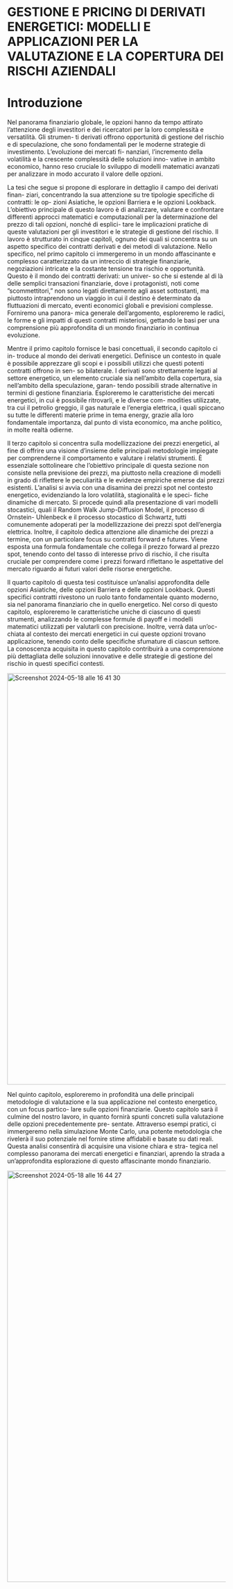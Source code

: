 
# GESTIONE E PRICING DI DERIVATI ENERGETICI: MODELLI E APPLICAZIONI PER LA VALUTAZIONE E LA COPERTURA DEI RISCHI AZIENDALI

# Introduzione

Nel panorama finanziario globale, le opzioni hanno da tempo attirato l’attenzione degli investitori e dei ricercatori per la loro complessità e versatilità. Gli strumen- ti derivati offrono opportunità di gestione del rischio e di speculazione, che sono fondamentali per le moderne strategie di investimento. L’evoluzione dei mercati fi- nanziari, l’incremento della volatilità e la crescente complessità delle soluzioni inno- vative in ambito economico, hanno reso cruciale lo sviluppo di modelli matematici avanzati per analizzare in modo accurato il valore delle opzioni.

La tesi che segue si propone di esplorare in dettaglio il campo dei derivati finan- ziari, concentrando la sua attenzione su tre tipologie specifiche di contratti: le op- zioni Asiatiche, le opzioni Barriera e le opzioni Lookback. L’obiettivo principale di questo lavoro è di analizzare, valutare e confrontare differenti approcci matematici e computazionali per la determinazione del prezzo di tali opzioni, nonché di esplici- tare le implicazioni pratiche di queste valutazioni per gli investitori e le strategie di gestione del rischio.
Il lavoro è strutturato in cinque capitoli, ognuno dei quali si concentra su un aspetto specifico dei contratti derivati e dei metodi di valutazione. Nello specifico, nel primo capitolo ci immergeremo in un mondo affascinante e complesso caratterizzato da un intreccio di strategie finanziarie, negoziazioni intricate e la costante tensione tra rischio e opportunità. Questo è il mondo dei contratti derivati: un univer- so che si estende al di là delle semplici transazioni finanziarie, dove i protagonisti, noti come ”scommettitori,” non sono legati direttamente agli asset sottostanti, ma piuttosto intraprendono un viaggio in cui il destino è determinato da fluttuazioni di mercato, eventi economici globali e previsioni complesse. Forniremo una panora- mica generale dell’argomento, esploreremo le radici, le forme e gli impatti di questi contratti misteriosi, gettando le basi per una comprensione più approfondita di un mondo finanziario in continua evoluzione.

Mentre il primo capitolo fornisce le basi concettuali, il secondo capitolo ci in- troduce al mondo dei derivati energetici. Definisce un contesto in quale è possibile apprezzare gli scopi e i possibili utilizzi che questi potenti contratti offrono in sen- so bilaterale. I derivati sono strettamente legati al settore energetico, un elemento cruciale sia nell’ambito della copertura, sia nell’ambito della speculazione, garan- tendo possibili strade alternative in termini di gestione finanziaria. Esploreremo le caratteristiche dei mercati energetici, in cui è possibile ritrovarli, e le diverse com- modities utilizzate, tra cui il petrolio greggio, il gas naturale e l’energia elettrica, i quali spiccano su tutte le differenti materie prime in tema energy, grazie alla loro fondamentale importanza, dal punto di vista economico, ma anche politico, in molte realtà odierne.

Il terzo capitolo si concentra sulla modellizzazione dei prezzi energetici, al fine di offrire una visione d’insieme delle principali metodologie impiegate per comprenderne il comportamento e valutare i relativi strumenti. È essenziale sottolineare che l’obiettivo principale di questa sezione non consiste nella previsione dei prezzi, ma piuttosto nella creazione di modelli in grado di riflettere le peculiarità e le evidenze empiriche emerse dai prezzi esistenti. L’analisi si avvia con una disamina dei prezzi spot nel contesto energetico, evidenziando la loro volatilità, stagionalità e le speci- fiche dinamiche di mercato. Si procede quindi alla presentazione di vari modelli stocastici, quali il Random Walk Jump-Diffusion Model, il processo di Ornstein- Uhlenbeck e il processo stocastico di Schwartz, tutti comunemente adoperati per la modellizzazione dei prezzi spot dell’energia elettrica. Inoltre, il capitolo dedica attenzione alle dinamiche dei prezzi a termine, con un particolare focus su contratti forward e futures. Viene esposta una formula fondamentale che collega il prezzo forward al prezzo spot, tenendo conto del tasso di interesse privo di rischio, il che risulta cruciale per comprendere come i prezzi forward riflettano le aspettative del mercato riguardo ai futuri valori delle risorse energetiche.

Il quarto capitolo di questa tesi costituisce un’analisi approfondita delle opzioni Asiatiche, delle opzioni Barriera e delle opzioni Lookback. Questi specifici contratti rivestono un ruolo tanto fondamentale quanto moderno, sia nel panorama finanziario che in quello energetico. Nel corso di questo capitolo, esploreremo le caratteristiche uniche di ciascuno di questi strumenti, analizzando le complesse formule di payoff e i modelli matematici utilizzati per valutarli con precisione. Inoltre, verrà data un’oc- chiata al contesto dei mercati energetici in cui queste opzioni trovano applicazione, tenendo conto delle specifiche sfumature di ciascun settore. La conoscenza acquisita in questo capitolo contribuirà a una comprensione più dettagliata delle soluzioni innovative e delle strategie di gestione del rischio in questi specifici contesti.

<img width="947" alt="Screenshot 2024-05-18 alle 16 41 30" src="https://github.com/FedericoCasarano/Thesis/assets/149302051/aecb1c56-50e9-427e-a1b4-16e92380642f">

Nel quinto capitolo, esploreremo in profondità una delle principali metodologie di valutazione e la sua applicazione nel contesto energetico, con un focus partico- lare sulle opzioni finanziarie. Questo capitolo sarà il culmine del nostro lavoro, in quanto fornirà spunti concreti sulla valutazione delle opzioni precedentemente pre- sentate. Attraverso esempi pratici, ci immergeremo nella simulazione Monte Carlo, una potente metodologia che rivelerà il suo potenziale nel fornire stime affidabili e basate su dati reali. Questa analisi consentirà di acquisire una visione chiara e stra- tegica nel complesso panorama dei mercati energetici e finanziari, aprendo la strada a un’approfondita esplorazione di questo affascinante mondo finanziario.

<img width="947" alt="Screenshot 2024-05-18 alle 16 44 27" src="https://github.com/FedericoCasarano/Thesis/assets/149302051/9e2c941b-31d0-4a91-a227-79f8764d1bbb">


